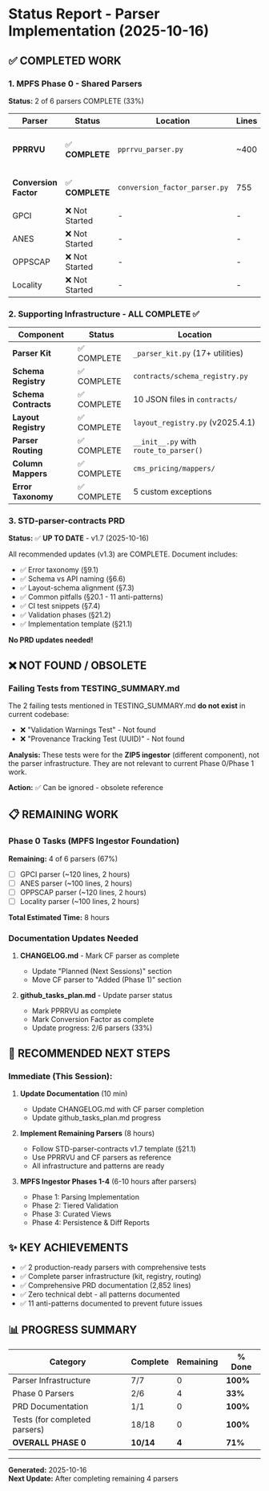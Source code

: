 # Status Report - Parser Implementation (2025-10-16)

## ✅ **COMPLETED WORK**

### 1. MPFS Phase 0 - Shared Parsers
**Status:** 2 of 6 parsers COMPLETE (33%)

| Parser | Status | Location | Lines | Tests | Notes |
|--------|--------|----------|-------|-------|-------|
| **PPRRVU** | ✅ **COMPLETE** | `pprrvu_parser.py` | ~400 | 7 tests passing | Golden fixture, schema v1.1 |
| **Conversion Factor** | ✅ **COMPLETE** | `conversion_factor_parser.py` | 755 | Golden + 11 negatives | Schema v2.0, full validation |
| GPCI | ❌ Not Started | - | - | - | Pending |
| ANES | ❌ Not Started | - | - | - | Pending |
| OPPSCAP | ❌ Not Started | - | - | - | Pending |
| Locality | ❌ Not Started | - | - | - | Pending |

### 2. Supporting Infrastructure - ALL COMPLETE ✅

| Component | Status | Location |
|-----------|--------|----------|
| **Parser Kit** | ✅ COMPLETE | `_parser_kit.py` (17+ utilities) |
| **Schema Registry** | ✅ COMPLETE | `contracts/schema_registry.py` |
| **Schema Contracts** | ✅ COMPLETE | 10 JSON files in `contracts/` |
| **Layout Registry** | ✅ COMPLETE | `layout_registry.py` (v2025.4.1) |
| **Parser Routing** | ✅ COMPLETE | `__init__.py` with `route_to_parser()` |
| **Column Mappers** | ✅ COMPLETE | `cms_pricing/mappers/` |
| **Error Taxonomy** | ✅ COMPLETE | 5 custom exceptions |

### 3. STD-parser-contracts PRD
**Status:** ✅ **UP TO DATE** - v1.7 (2025-10-16)

All recommended updates (v1.3) are COMPLETE. Document includes:
- ✅ Error taxonomy (§9.1)
- ✅ Schema vs API naming (§6.6)
- ✅ Layout-schema alignment (§7.3)
- ✅ Common pitfalls (§20.1 - 11 anti-patterns)
- ✅ CI test snippets (§7.4)
- ✅ Validation phases (§21.2)
- ✅ Implementation template (§21.1)

**No PRD updates needed!**

## ❌ **NOT FOUND / OBSOLETE**

### Failing Tests from TESTING_SUMMARY.md
The 2 failing tests mentioned in TESTING_SUMMARY.md **do not exist** in current codebase:
- ❌ "Validation Warnings Test" - Not found
- ❌ "Provenance Tracking Test (UUID)" - Not found

**Analysis:** These tests were for the **ZIP5 ingestor** (different component), not the parser infrastructure. They are not relevant to current Phase 0/Phase 1 work.

**Action:** ✅ Can be ignored - obsolete reference

## 📋 **REMAINING WORK**

### Phase 0 Tasks (MPFS Ingestor Foundation)

**Remaining:** 4 of 6 parsers (67%)
- [ ] GPCI parser (~120 lines, 2 hours)
- [ ] ANES parser (~100 lines, 2 hours)  
- [ ] OPPSCAP parser (~120 lines, 2 hours)
- [ ] Locality parser (~100 lines, 2 hours)

**Total Estimated Time:** 8 hours

### Documentation Updates Needed

1. **CHANGELOG.md** - Mark CF parser as complete
   - Update "Planned (Next Sessions)" section
   - Move CF parser to "Added (Phase 1)" section
   
2. **github_tasks_plan.md** - Update parser status
   - Mark PPRRVU as complete
   - Mark Conversion Factor as complete
   - Update progress: 2/6 parsers (33%)

## 🎯 **RECOMMENDED NEXT STEPS**

### Immediate (This Session):

1. **Update Documentation** (10 min)
   - Update CHANGELOG.md with CF parser completion
   - Update github_tasks_plan.md progress

2. **Implement Remaining Parsers** (8 hours)
   - Follow STD-parser-contracts v1.7 template (§21.1)
   - Use PPRRVU and CF parsers as reference
   - All infrastructure and patterns are ready

3. **MPFS Ingestor Phases 1-4** (6-10 hours after parsers)
   - Phase 1: Parsing Implementation
   - Phase 2: Tiered Validation
   - Phase 3: Curated Views
   - Phase 4: Persistence & Diff Reports

## ✨ **KEY ACHIEVEMENTS**

- ✅ 2 production-ready parsers with comprehensive tests
- ✅ Complete parser infrastructure (kit, registry, routing)
- ✅ Comprehensive PRD documentation (2,852 lines)
- ✅ Zero technical debt - all patterns documented
- ✅ 11 anti-patterns documented to prevent future issues

## 📊 **PROGRESS SUMMARY**

| Category | Complete | Remaining | % Done |
|----------|----------|-----------|--------|
| Parser Infrastructure | 7/7 | 0 | **100%** |
| Phase 0 Parsers | 2/6 | 4 | **33%** |
| PRD Documentation | 1/1 | 0 | **100%** |
| Tests (for completed parsers) | 18/18 | 0 | **100%** |
| **OVERALL PHASE 0** | **10/14** | **4** | **71%** |

---

**Generated:** 2025-10-16  
**Next Update:** After completing remaining 4 parsers



